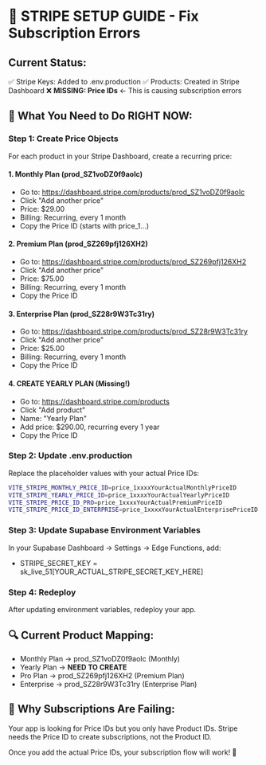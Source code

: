 # 🚀 STRIPE SETUP GUIDE - Fix Subscription Errors

## Current Status:
✅ Stripe Keys: Added to .env.production
✅ Products: Created in Stripe Dashboard
❌ **MISSING: Price IDs** ← This is causing subscription errors

## 🎯 What You Need to Do RIGHT NOW:

### Step 1: Create Price Objects
For each product in your Stripe Dashboard, create a recurring price:

#### 1. Monthly Plan (prod_SZ1voDZ0f9aoIc)
- Go to: https://dashboard.stripe.com/products/prod_SZ1voDZ0f9aoIc
- Click "Add another price"
- Price: $29.00
- Billing: Recurring, every 1 month
- Copy the Price ID (starts with price_1...)

#### 2. Premium Plan (prod_SZ269pfj126XH2) 
- Go to: https://dashboard.stripe.com/products/prod_SZ269pfj126XH2
- Click "Add another price" 
- Price: $75.00
- Billing: Recurring, every 1 month
- Copy the Price ID

#### 3. Enterprise Plan (prod_SZ28r9W3Tc31ry)
- Go to: https://dashboard.stripe.com/products/prod_SZ28r9W3Tc31ry
- Click "Add another price"
- Price: $25.00  
- Billing: Recurring, every 1 month
- Copy the Price ID

#### 4. CREATE YEARLY PLAN (Missing!)
- Go to: https://dashboard.stripe.com/products
- Click "Add product"
- Name: "Yearly Plan"
- Add price: $290.00, recurring every 1 year
- Copy the Price ID

### Step 2: Update .env.production
Replace the placeholder values with your actual Price IDs:

```bash
VITE_STRIPE_MONTHLY_PRICE_ID=price_1xxxxYourActualMonthlyPriceID
VITE_STRIPE_YEARLY_PRICE_ID=price_1xxxxYourActualYearlyPriceID
VITE_STRIPE_PRICE_ID_PRO=price_1xxxxYourActualPremiumPriceID
VITE_STRIPE_PRICE_ID_ENTERPRISE=price_1xxxxYourActualEnterprisePriceID
```

### Step 3: Update Supabase Environment Variables
In your Supabase Dashboard → Settings → Edge Functions, add:
- STRIPE_SECRET_KEY = sk_live_51[YOUR_ACTUAL_STRIPE_SECRET_KEY_HERE]

### Step 4: Redeploy
After updating environment variables, redeploy your app.

## 🔍 Current Product Mapping:
- Monthly Plan → prod_SZ1voDZ0f9aoIc (Monthly)
- Yearly Plan → **NEED TO CREATE**
- Pro Plan → prod_SZ269pfj126XH2 (Premium Plan)  
- Enterprise → prod_SZ28r9W3Tc31ry (Enterprise Plan)

## 🎯 Why Subscriptions Are Failing:
Your app is looking for Price IDs but you only have Product IDs. Stripe needs the Price ID to create subscriptions, not the Product ID.

Once you add the actual Price IDs, your subscription flow will work! 🚀

